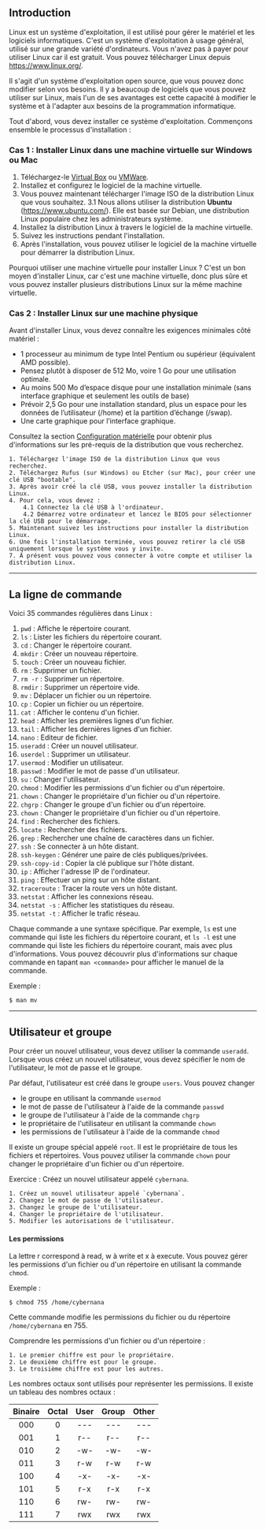 ## Introduction

Linux est un système d'exploitation, il est utilisé pour gérer le matériel et les logiciels informatiques. C'est un système d'exploitation à usage général, utilisé sur une grande variété d'ordinateurs. Vous n'avez pas à payer pour utiliser Linux car il est gratuit. Vous pouvez télécharger Linux depuis https://www.linux.org/.

Il s'agit d'un système d'exploitation open source, que vous pouvez donc modifier selon vos besoins. Il y a beaucoup de logiciels que vous pouvez utiliser sur Linux, mais l'un de ses avantages est cette capacité à modifier le système et à l'adapter aux besoins de la programmation informatique.

Tout d'abord, vous devez installer ce système d'exploitation. Commençons ensemble le processus d'installation :

### Cas 1 : Installer Linux dans une machine virtuelle sur Windows ou Mac

1. Téléchargez-le [Virtual Box](https://www.virtualbox.org/) ou [VMWare](https://www.vmware.com/).
2. Installez et configurez le logiciel de la machine virtuelle.
3. Vous pouvez maintenant télécharger l'image ISO de la distribution Linux que vous souhaitez.
    3.1 Nous allons utiliser la distribution **Ubuntu** (https://www.ubuntu.com/). Elle est basée sur Debian, une distribution Linux populaire chez les administrateurs système.
4. Installez la distribution Linux à travers le logiciel de la machine virtuelle.
5. Suivez les instructions pendant l'installation.
6. Après l'installation, vous pouvez utiliser le logiciel de la machine virtuelle pour démarrer la distribution Linux.

Pourquoi utiliser une machine virtuelle pour installer Linux ? C'est un bon moyen d'installer Linux, car c'est une machine virtuelle, donc plus sûre et vous pouvez installer plusieurs distributions Linux sur la même machine virtuelle.

### Cas 2 : Installer Linux sur une machine physique

Avant d'installer Linux, vous devez connaître les exigences minimales côté matériel :

+ 1 processeur au minimum de type Intel Pentium ou supérieur (équivalent AMD possible).
+ Pensez plutôt à disposer de 512 Mo, voire 1 Go pour une utilisation optimale.
+ Au moins 500 Mo d’espace disque pour une installation minimale (sans interface graphique et seulement les outils de base)
+ Prévoir 2,5 Go pour une installation standard, plus un espace pour les données de l’utilisateur (/home) et la partition d’échange (/swap).
+ Une carte graphique pour l’interface graphique.

Consultez la section [Configuration matérielle](https://www.linux.org/download/) pour obtenir plus d'informations sur les pré-requis de la distribution que vous recherchez.

    1. Téléchargez l'image ISO de la distribution Linux que vous recherchez.
    2. Téléchargez Rufus (sur Windows) ou Etcher (sur Mac), pour créer une clé USB "bootable".
    3. Après avoir créé la clé USB, vous pouvez installer la distribution Linux.
    4. Pour cela, vous devez :
        4.1 Connectez la clé USB à l'ordinateur.
        4.2 Démarrez votre ordinateur et lancez le BIOS pour sélectionner la clé USB pour le démarrage.
    5. Maintenant suivez les instructions pour installer la distribution Linux.
    6. Une fois l'installation terminée, vous pouvez retirer la clé USB uniquement lorsque le système vous y invite.
    7. À présent vous pouvez vous connecter à votre compte et utiliser la distribution Linux.

-----

## La ligne de commande

Voici 35 commandes régulières dans Linux :

1. `pwd` : Affiche le répertoire courant.
2. `ls` : Lister les fichiers du répertoire courant.
3. `cd` : Changer le répertoire courant.
4. `mkdir` : Créer un nouveau répertoire.
5. `touch` : Créer un nouveau fichier.
6. `rm` : Supprimer un fichier.
7. `rm -r` : Supprimer un répertoire.
8. `rmdir` : Supprimer un répertoire vide.
9. `mv` : Déplacer un fichier ou un répertoire.
10. `cp` : Copier un fichier ou un répertoire.
11. `cat` : Afficher le contenu d'un fichier.
12. `head` : Afficher les premières lignes d'un fichier.
13. `tail` : Afficher les dernières lignes d'un fichier.
14. `nano` : Editeur de fichier.
15. `useradd` : Créer un nouvel utilisateur.
16. `userdel` : Supprimer un utilisateur.
17. `usermod` : Modifier un utilisateur.
18. `passwd` : Modifier le mot de passe d'un utilisateur.
19. `su` : Changer l'utilisateur.
20. `chmod` : Modifier les permissions d'un fichier ou d'un répertoire.
21. `chown` : Changer le propriétaire d'un fichier ou d'un répertoire.
22. `chgrp` : Changer le groupe d'un fichier ou d'un répertoire.
23. `chown` : Changer le propriétaire d'un fichier ou d'un répertoire.
24. `find` : Rechercher des fichiers.
25. `locate` : Rechercher des fichiers.
26. `grep` : Rechercher une chaîne de caractères dans un fichier.
27. `ssh` : Se connecter à un hôte distant.
28. `ssh-keygen` : Générer une paire de clés publiques/privées.
29. `ssh-copy-id` : Copier la clé publique sur l'hôte distant.
30. `ip` : Afficher l'adresse IP de l'ordinateur.
31. `ping` : Effectuer un ping sur un hôte distant.
32. `traceroute` : Tracer la route vers un hôte distant.
33. `netstat` : Afficher les connexions réseau.
34. `netstat -s` : Afficher les statistiques du réseau.
35. `netstat -t` : Afficher le trafic réseau.

Chaque commande a une syntaxe spécifique. Par exemple, `ls` est une commande qui liste les fichiers du répertoire courant, et `ls -l` est une commande qui liste les fichiers du répertoire courant, mais avec plus d'informations. Vous pouvez découvrir plus d'informations sur chaque commande en tapant `man <commande>` pour afficher le manuel de la commande.

Exemple :

```
$ man mv
```

-----

## Utilisateur et groupe

Pour créer un nouvel utilisateur, vous devez utiliser la commande `useradd`. Lorsque vous créez un nouvel utilisateur, vous devez spécifier le nom de l'utilisateur, le mot de passe et le groupe.

Par défaut, l'utilisateur est créé dans le groupe `users`. Vous pouvez changer

+ le groupe en utilisant la commande `usermod`
+ le mot de passe de l'utilisateur à l'aide de la commande `passwd`
+ le groupe de l'utilisateur à l'aide de la commande `chgrp`
+ le propriétaire de l'utilisateur en utilisant la commande `chown`
+ les permissions de l'utilisateur à l'aide de la commande `chmod`

Il existe un groupe spécial appelé `root`. Il est le propriétaire de tous les fichiers et répertoires. Vous pouvez utiliser la commande `chown` pour changer le propriétaire d'un fichier ou d'un répertoire.

Exercice : Créez un nouvel utilisateur appelé `cybernana`.

    1. Créez un nouvel utilisateur appelé `cybernana`.
    2. Changez le mot de passe de l'utilisateur.
    3. Changez le groupe de l'utilisateur.
    4. Changer le propriétaire de l'utilisateur.
    5. Modifier les autorisations de l'utilisateur.

#### Les permissions

La lettre r correspond à read, w à write et x à execute. Vous pouvez gérer les permissions d'un fichier ou d'un répertoire en utilisant la commande `chmod`.

Exemple :

```
$ chmod 755 /home/cybernana
```

Cette commande modifie les permissions du fichier ou du répertoire `/home/cybernana` en 755.

Comprendre les permissions d'un fichier ou d'un répertoire :

    1. Le premier chiffre est pour le propriétaire.
    2. Le deuxième chiffre est pour le groupe.
    3. Le troisième chiffre est pour les autres.

Les nombres octaux sont utilisés pour représenter les permissions. Il existe un tableau des nombres octaux :

| Binaire | Octal | User | Group | Other |
| :---: | :---: | :---: | :---: | :---: |
| 000 | 0 | --- | --- | --- |
| 001 | 1 | r-- | r-- | r-- |
| 010 | 2 | -w- | -w- | -w- |
| 011 | 3 | r-w | r-w | r-w |
| 100 | 4 | -x- | -x- | -x- |
| 101 | 5 | r-x | r-x | r-x |
| 110 | 6 | rw- | rw- | rw- |
| 111 | 7 | rwx | rwx | rwx |
